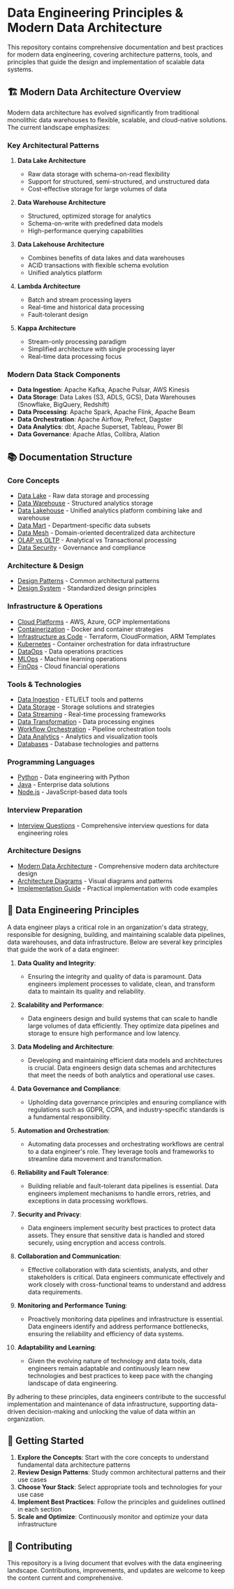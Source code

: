 # Data Engineering Principles & Modern Data Architecture

This repository contains comprehensive documentation and best practices for modern data engineering, covering architecture patterns, tools, and principles that guide the design and implementation of scalable data systems.

## 🏗️ Modern Data Architecture Overview

Modern data architecture has evolved significantly from traditional monolithic data warehouses to flexible, scalable, and cloud-native solutions. The current landscape emphasizes:

### Key Architectural Patterns

1. **Data Lake Architecture**
   - Raw data storage with schema-on-read flexibility
   - Support for structured, semi-structured, and unstructured data
   - Cost-effective storage for large volumes of data

2. **Data Warehouse Architecture**
   - Structured, optimized storage for analytics
   - Schema-on-write with predefined data models
   - High-performance querying capabilities

3. **Data Lakehouse Architecture**
   - Combines benefits of data lakes and data warehouses
   - ACID transactions with flexible schema evolution
   - Unified analytics platform

4. **Lambda Architecture**
   - Batch and stream processing layers
   - Real-time and historical data processing
   - Fault-tolerant design

5. **Kappa Architecture**
   - Stream-only processing paradigm
   - Simplified architecture with single processing layer
   - Real-time data processing focus

### Modern Data Stack Components

- **Data Ingestion**: Apache Kafka, Apache Pulsar, AWS Kinesis
- **Data Storage**: Data Lakes (S3, ADLS, GCS), Data Warehouses (Snowflake, BigQuery, Redshift)
- **Data Processing**: Apache Spark, Apache Flink, Apache Beam
- **Data Orchestration**: Apache Airflow, Prefect, Dagster
- **Data Analytics**: dbt, Apache Superset, Tableau, Power BI
- **Data Governance**: Apache Atlas, Collibra, Alation

## 📚 Documentation Structure

### Core Concepts
- [Data Lake](./concepts/datalake/) - Raw data storage and processing
- [Data Warehouse](./concepts/datawarehouse/) - Structured analytics storage
- [Data Lakehouse](./concepts/datalakehouse/) - Unified analytics platform combining lake and warehouse
- [Data Mart](./concepts/datamart/) - Department-specific data subsets
- [Data Mesh](./concepts/datamesh/) - Domain-oriented decentralized data architecture
- [OLAP vs OLTP](./concepts/OLAP/) - Analytical vs Transactional processing
- [Data Security](./concepts/security/) - Governance and compliance

### Architecture & Design
- [Design Patterns](./design-pattern/) - Common architectural patterns
- [Design System](./design-system/) - Standardized design principles

### Infrastructure & Operations
- [Cloud Platforms](./cloud/) - AWS, Azure, GCP implementations
- [Containerization](./infrastructure/docker/) - Docker and container strategies
- [Infrastructure as Code](./infrastructure/IAC/) - Terraform, CloudFormation, ARM Templates
- [Kubernetes](./infrastructure/k8s/) - Container orchestration for data infrastructure
- [DataOps](./ops/dataops/) - Data operations practices
- [MLOps](./ops/mlops/) - Machine learning operations
- [FinOps](./ops/finops/) - Cloud financial operations

### Tools & Technologies
- [Data Ingestion](./tools/data-ingestion/) - ETL/ELT tools and patterns
- [Data Storage](./tools/data-storage/) - Storage solutions and strategies
- [Data Streaming](./tools/data-streaming/) - Real-time processing frameworks
- [Data Transformation](./tools/data-transformation/) - Data processing engines
- [Workflow Orchestration](./tools/workflow-orchestrators/) - Pipeline orchestration tools
- [Data Analytics](./tools/data-analytic/) - Analytics and visualization tools
- [Databases](./tools/database/) - Database technologies and patterns

### Programming Languages
- [Python](./programing/python/) - Data engineering with Python
- [Java](./programing/java/) - Enterprise data solutions
- [Node.js](./programing/nodejs/) - JavaScript-based data tools

### Interview Preparation
- [Interview Questions](./interview-questions/) - Comprehensive interview questions for data engineering roles

### Architecture Designs
- [Modern Data Architecture](./architecture-designs/modern-data-architecture.md) - Comprehensive modern data architecture design
- [Architecture Diagrams](./architecture-designs/architecture-diagrams.md) - Visual diagrams and patterns
- [Implementation Guide](./architecture-designs/implementation-guide.md) - Practical implementation with code examples

## 🎯 Data Engineering Principles

A data engineer plays a critical role in an organization's data strategy, responsible for designing, building, and maintaining scalable data pipelines, data warehouses, and data infrastructure. Below are several key principles that guide the work of a data engineer:

1. **Data Quality and Integrity**:
   - Ensuring the integrity and quality of data is paramount. Data engineers implement processes to validate, clean, and transform data to maintain its quality and reliability.

2. **Scalability and Performance**:
   - Data engineers design and build systems that can scale to handle large volumes of data efficiently. They optimize data pipelines and storage to ensure high performance and low latency.

3. **Data Modeling and Architecture**:
   - Developing and maintaining efficient data models and architectures is crucial. Data engineers design data schemas and architectures that meet the needs of both analytics and operational use cases.

4. **Data Governance and Compliance**:
   - Upholding data governance principles and ensuring compliance with regulations such as GDPR, CCPA, and industry-specific standards is a fundamental responsibility.

5. **Automation and Orchestration**:
   - Automating data processes and orchestrating workflows are central to a data engineer's role. They leverage tools and frameworks to streamline data movement and transformation.

6. **Reliability and Fault Tolerance**:
   - Building reliable and fault-tolerant data pipelines is essential. Data engineers implement mechanisms to handle errors, retries, and exceptions in data processing workflows.

7. **Security and Privacy**:
   - Data engineers implement security best practices to protect data assets. They ensure that sensitive data is handled and stored securely, using encryption and access controls.

8. **Collaboration and Communication**:
   - Effective collaboration with data scientists, analysts, and other stakeholders is critical. Data engineers communicate effectively and work closely with cross-functional teams to understand and address data requirements.

9. **Monitoring and Performance Tuning**:
   - Proactively monitoring data pipelines and infrastructure is essential. Data engineers identify and address performance bottlenecks, ensuring the reliability and efficiency of data systems.

10. **Adaptability and Learning**:
    - Given the evolving nature of technology and data tools, data engineers remain adaptable and continuously learn new technologies and best practices to keep pace with the changing landscape of data engineering.

By adhering to these principles, data engineers contribute to the successful implementation and maintenance of data infrastructure, supporting data-driven decision-making and unlocking the value of data within an organization.

## 🚀 Getting Started

1. **Explore the Concepts**: Start with the core concepts to understand fundamental data architecture patterns
2. **Review Design Patterns**: Study common architectural patterns and their use cases
3. **Choose Your Stack**: Select appropriate tools and technologies for your use case
4. **Implement Best Practices**: Follow the principles and guidelines outlined in each section
5. **Scale and Optimize**: Continuously monitor and optimize your data infrastructure

## 📖 Contributing

This repository is a living document that evolves with the data engineering landscape. Contributions, improvements, and updates are welcome to keep the content current and comprehensive.